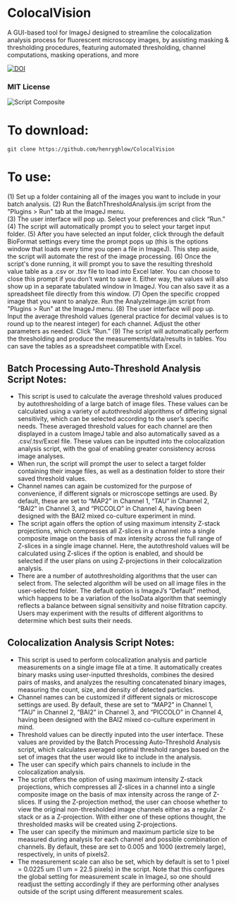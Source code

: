 # ColocalVision
A GUI-based tool for ImageJ designed to streamline the colocalization analysis process for fluorescent microscopy images, by assisting masking &amp; thresholding procedures, featuring automated thresholding, channel computations, masking operations, and more

<a href="https://zenodo.org/badge/latestdoi/632691470"><img src="https://zenodo.org/badge/632691470.svg" alt="DOI"></a>

### MIT License 

![Script Composite](https://user-images.githubusercontent.com/131828718/234436550-63974c89-84f3-465d-ad21-87a0da60d65f.png)
 

# To download:  
``` 
git clone https://github.com/henryghlow/ColocalVision
```
 
# To use:

(1)	Set up a folder containing all of the images you want to include in your batch analysis.
(2)	Run the BatchThresholdAnalysis.ijm script from the "Plugins > Run" tab at the ImageJ menu.  
(3)	The user interface will pop up. Select your preferences and click “Run.”
(4)	The script will automatically prompt you to select your target input folder. 
(5)	After you have selected an input folder, click through the default BioFormat settings every time the prompt pops up (this is the options window that loads every time you open a file in ImageJ). This step aside, the script will automate the rest of the image processing. 
(6)	Once the script's done running, it will prompt you to save the resulting threshold value table as a .csv or .tsv file to load into Excel later. You can choose to close this prompt if you don't want to save it. Either way, the values will also show up in a separate tabulated window in ImageJ. You can also save it as a spreadsheet file directly from this window.
(7)	Open the specific cropped image that you want to analyze. Run the AnalyzeImage.ijm script from "Plugins > Run" at the ImageJ menu. 
(8)	The user interface will pop up. Input the average threshold values (general practice for decimal values is to round up to the nearest integer) for each channel. Adjust the other parameters as needed. Click “Run.”
(9)	The script will automatically perform the thresholding and produce the measurements/data/results in tables. You can save the tables as a spreadsheet compatible with Excel.

## Batch Processing Auto-Threshold Analysis Script Notes:
- This script is used to calculate the average threshold values produced by autothresholding of a large batch of image files. These values can be calculated using a variety of autothreshold algorithms of differing signal sensitivity, which can be selected according to the user’s specific needs. These averaged threshold values for each channel are then displayed in a custom ImageJ table and also automatically saved as a .csv/.tsv/Excel file. These values can be inputted into the colocalization analysis script, with the goal of enabling greater consistency across image analyses.
- When run, the script will prompt the user to select a target folder containing their image files, as well as a destination folder to store their saved threshold values.
- Channel names can again be customized for the purpose of convenience, if different signals or microscope settings are used. By default, these are set to “MAP2” in Channel 1, “TAU” in Channel 2, “BAI2” in Channel 3, and “PICCOLO” in Channel 4, having been designed with the BAI2 mixed co-culture experiment in mind.
- The script again offers the option of using maximum intensity Z-stack projections, which compresses all Z-slices in a channel into a single composite image on the basis of max intensity across the full range of Z-slices in a single image channel. Here, the autothreshold values will be calculated using Z-slices if the option is enabled, and should be selected if the user plans on using Z-projections in their colocalization analysis.
- There are a number of autothresholding algorithms that the user can select from. The selected algorithm will be used on all image files in the user-selected folder. The default option is ImageJ’s “Default” method, which happens to be a variation of the IsoData algorithm that seemingly reflects a balance between signal sensitivity and noise filtration capcity. Users may experiment with the results of different algorithms to determine which best suits their needs.

## Colocalization Analysis Script Notes:
- This script is used to perform colocalization analysis and particle measurements on a single image file at a time. It automatically creates binary masks using user-inputted thresholds, combines the desired pairs of masks, and analyzes the resulting concatenated binary images, measuring the count, size, and density of detected particles.   
- Channel names can be customized if different signals or microscope settings are used. By default, these are set to “MAP2” in Channel 1, “TAU” in Channel 2, “BAI2” in Channel 3, and “PICCOLO” in Channel 4, having been designed with the BAI2 mixed co-culture experiment in mind.
- Threshold values can be directly inputed into the user interface. These values are provided by the Batch Processing Auto-Threshold Analysis script, which calculates averaged optimal threshold ranges based on the set of images that the user would like to include in the analysis.
- The user can specify which pairs channels to include in the colocalization analysis.
- The script offers the option of using maximum intensity Z-stack projections, which compresses all Z-slices in a channel into a single composite image on the basis of max intensity across the range of Z-slices. If using the Z-projection method, the user can choose whether to view the original non-thresholded image channels either as a regular Z-stack or as a Z-projection. With either one of these options thought, the thresholded masks will be created using Z-projections.
- The user can specify the minimum and maximum particle size to be measured during analysis for each channel and possible combination of channels. By default, these are set to 0.005 and 1000 (extremely large), respectively, in units of pixels2. 
- The measurement scale can also be set, which by default is set to 1 pixel = 0.0225 um (1 um = 22.5 pixels) in the script. Note that this configures the global setting for measurement scale in ImageJ, so one should readjust the setting accordingly if they are performing other analyses outside of the script using different measurement scales.
